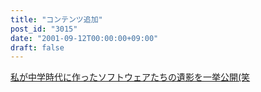 ```yaml
---
title: "コンテンツ追加"
post_id: "3015"
date: "2001-09-12T00:00:00+09:00"
draft: false
---
```



[私が中学時代に作ったソフトウェアたちの遺影を一挙公開(笑](/category/products/apps/page/2)
